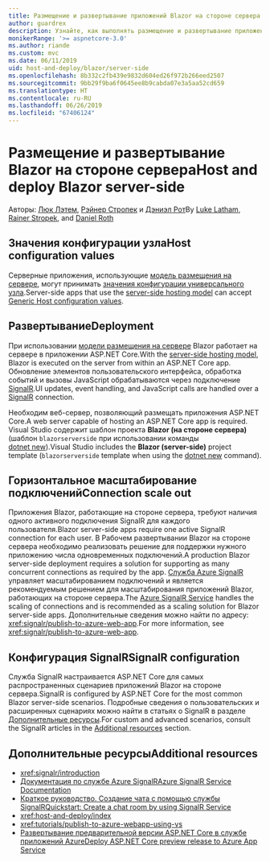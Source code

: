 ```yaml
---
title: Размещение и развертывание приложений Blazor на стороне сервера с помощью ASP.NET Core
author: guardrex
description: Узнайте, как выполнять размещение и развертывание приложения Blazor на стороне сервера с помощью ASP.NET Core.
monikerRange: '>= aspnetcore-3.0'
ms.author: riande
ms.custom: mvc
ms.date: 06/11/2019
uid: host-and-deploy/blazor/server-side
ms.openlocfilehash: 8b332c2fb439e9832d604ed26f972b266eed2507
ms.sourcegitcommit: 9bb29f9ba6f0645ee8b9cabda07e3a5aa52cd659
ms.translationtype: HT
ms.contentlocale: ru-RU
ms.lasthandoff: 06/26/2019
ms.locfileid: "67406124"
---
```

# <a name="host-and-deploy-blazor-server-side"></a><span data-ttu-id="f8546-103">Размещение и развертывание Blazor на стороне сервера</span><span class="sxs-lookup"><span data-stu-id="f8546-103">Host and deploy Blazor server-side</span></span>

<span data-ttu-id="f8546-104">Авторы: [Люк Лэтем](https://github.com/guardrex), [Рэйнер Стропек](https://www.timecockpit.com) и [Дэниэл Рот](https://github.com/danroth27)</span><span class="sxs-lookup"><span data-stu-id="f8546-104">By [Luke Latham](https://github.com/guardrex), [Rainer Stropek](https://www.timecockpit.com), and [Daniel Roth](https://github.com/danroth27)</span></span>

## <a name="host-configuration-values"></a><span data-ttu-id="f8546-105">Значения конфигурации узла</span><span class="sxs-lookup"><span data-stu-id="f8546-105">Host configuration values</span></span>

<span data-ttu-id="f8546-106">Серверные приложения, использующие [модель размещения на сервере](xref:blazor/hosting-models#server-side), могут принимать [значения конфигурации универсального узла](xref:fundamentals/host/generic-host#host-configuration).</span><span class="sxs-lookup"><span data-stu-id="f8546-106">Server-side apps that use the [server-side hosting model](xref:blazor/hosting-models#server-side) can accept [Generic Host configuration values](xref:fundamentals/host/generic-host#host-configuration).</span></span>

## <a name="deployment"></a><span data-ttu-id="f8546-107">Развертывание</span><span class="sxs-lookup"><span data-stu-id="f8546-107">Deployment</span></span>

<span data-ttu-id="f8546-108">При использовании [модели размещения на сервере](xref:blazor/hosting-models#server-side) Blazor работает на сервере в приложении ASP.NET Core.</span><span class="sxs-lookup"><span data-stu-id="f8546-108">With the [server-side hosting model](xref:blazor/hosting-models#server-side), Blazor is executed on the server from within an ASP.NET Core app.</span></span> <span data-ttu-id="f8546-109">Обновление элементов пользовательского интерфейса, обработка событий и вызовы JavaScript обрабатываются через подключение [SignalR](xref:signalr/introduction).</span><span class="sxs-lookup"><span data-stu-id="f8546-109">UI updates, event handling, and JavaScript calls are handled over a [SignalR](xref:signalr/introduction) connection.</span></span>

<span data-ttu-id="f8546-110">Необходим веб-сервер, позволяющий размещать приложения ASP.NET Core.</span><span class="sxs-lookup"><span data-stu-id="f8546-110">A web server capable of hosting an ASP.NET Core app is required.</span></span> <span data-ttu-id="f8546-111">Visual Studio содержит шаблон проекта **Blazor (на стороне сервера)** (шаблон `blazorserverside` при использовании команды [dotnet new](/dotnet/core/tools/dotnet-new)).</span><span class="sxs-lookup"><span data-stu-id="f8546-111">Visual Studio includes the **Blazor (server-side)** project template (`blazorserverside` template when using the [dotnet new](/dotnet/core/tools/dotnet-new) command).</span></span>

## <a name="connection-scale-out"></a><span data-ttu-id="f8546-112">Горизонтальное масштабирование подключений</span><span class="sxs-lookup"><span data-stu-id="f8546-112">Connection scale out</span></span>

<span data-ttu-id="f8546-113">Приложения Blazor, работающие на стороне сервера, требуют наличия одного активного подключения SignalR для каждого пользователя.</span><span class="sxs-lookup"><span data-stu-id="f8546-113">Blazor server-side apps require one active SignalR connection for each user.</span></span> <span data-ttu-id="f8546-114">В Рабочем развертывании Blazor на стороне сервера необходимо реализовать решение для поддержки нужного приложению числа одновременных подключений.</span><span class="sxs-lookup"><span data-stu-id="f8546-114">A production Blazor server-side deployment requires a solution for supporting as many concurrent connections as required by the app.</span></span> <span data-ttu-id="f8546-115">[Служба Azure SignalR](/azure/azure-signalr/) управляет масштабированием подключений и является рекомендуемым решением для масштабирования приложений Blazor, работающих на стороне сервера.</span><span class="sxs-lookup"><span data-stu-id="f8546-115">The [Azure SignalR Service](/azure/azure-signalr/) handles the scaling of connections and is recommended as a scaling solution for Blazor server-side apps.</span></span> <span data-ttu-id="f8546-116">Дополнительные сведения можно найти по адресу: <xref:signalr/publish-to-azure-web-app>.</span><span class="sxs-lookup"><span data-stu-id="f8546-116">For more information, see <xref:signalr/publish-to-azure-web-app>.</span></span>

## <a name="signalr-configuration"></a><span data-ttu-id="f8546-117">Конфигурация SignalR</span><span class="sxs-lookup"><span data-stu-id="f8546-117">SignalR configuration</span></span>

<span data-ttu-id="f8546-118">Служба SignalR настраивается ASP.NET Core для самых распространенных сценариев приложений Blazor на стороне сервера.</span><span class="sxs-lookup"><span data-stu-id="f8546-118">SignalR is configured by ASP.NET Core for the most common Blazor server-side scenarios.</span></span> <span data-ttu-id="f8546-119">Подробные сведения о пользовательских и расширенных сценариях можно найти в статьях о SignalR в разделе [Дополнительные ресурсы](#additional-resources).</span><span class="sxs-lookup"><span data-stu-id="f8546-119">For custom and advanced scenarios, consult the SignalR articles in the [Additional resources](#additional-resources) section.</span></span>

## <a name="additional-resources"></a><span data-ttu-id="f8546-120">Дополнительные ресурсы</span><span class="sxs-lookup"><span data-stu-id="f8546-120">Additional resources</span></span>

* <xref:signalr/introduction>
* [<span data-ttu-id="f8546-121">Документация по службе Azure SignalR</span><span class="sxs-lookup"><span data-stu-id="f8546-121">Azure SignalR Service Documentation</span></span>](/azure/azure-signalr/)
* [<span data-ttu-id="f8546-122">Краткое руководство. Создание чата с помощью службы SignalR</span><span class="sxs-lookup"><span data-stu-id="f8546-122">Quickstart: Create a chat room by using SignalR Service</span></span>](/azure/azure-signalr/signalr-quickstart-dotnet-core)
* <xref:host-and-deploy/index>
* <xref:tutorials/publish-to-azure-webapp-using-vs>
* [<span data-ttu-id="f8546-123">Развертывание предварительной версии ASP.NET Core в службе приложений Azure</span><span class="sxs-lookup"><span data-stu-id="f8546-123">Deploy ASP.NET Core preview release to Azure App Service</span></span>](xref:host-and-deploy/azure-apps/index#deploy-aspnet-core-preview-release-to-azure-app-service)
